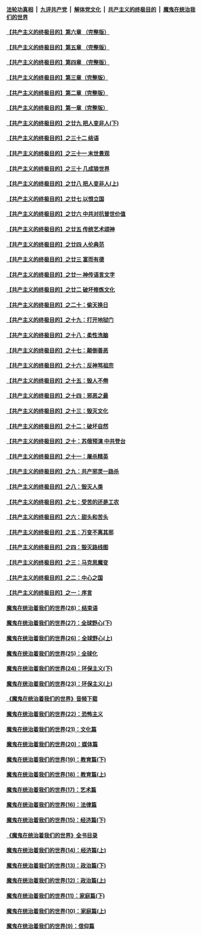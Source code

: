 

####  [法轮功真相](../../../../basic/blob/master/README.md?t=06231931) &nbsp;|&nbsp; [九评共产党](../../../../9ping.md/blob/master/README.md?t=06231931) &nbsp;|&nbsp; [解体党文化](../../../../jtdwh.md/blob/master/README.md?t=06231931)  &nbsp;|&nbsp; [共产主义的终极目的](../../../../gczydzjmd.md/blob/master/README.md?t=06231931) &nbsp;|&nbsp; [魔鬼在统治我们的世界](../../../../mgztzwmdsj.md/blob/master/README.md?t=06231931) 

#### [【共产主义的终极目的】第六章 （完整版）](../pages/nsc422/n11428913.md?t=06231931) 

#### [【共产主义的终极目的】第五章 （完整版）](../pages/nsc422/n11428912.md?t=06231931) 

#### [【共产主义的终极目的】第四章 （完整版）](../pages/nsc422/n11428907.md?t=06231931) 

#### [【共产主义的终极目的】第三章（完整版）](../pages/nsc422/n11428848.md?t=06231931) 

#### [【共产主义的终极目的】第二章（完整版）](../pages/nsc422/n11428831.md?t=06231931) 

#### [【共产主义的终极目的】第一章（完整版）](../pages/nsc422/n11417651.md?t=06231931) 

#### [【共产主义的终极目的】之廿九 把人变非人(下)](../pages/nsc422/n11344140.md?t=06231931) 

#### [【共产主义的终极目的】之三十二 结语](../pages/nsc422/n11360535.md?t=06231931) 

#### [【共产主义的终极目的】之三十一 末世景观](../pages/nsc422/n11351129.md?t=06231931) 

#### [【共产主义的终极目的】之三十 几成狼世界](../pages/nsc422/n11348280.md?t=06231931) 

#### [【共产主义的终极目的】之廿八 把人变非人(上)](../pages/nsc422/n11340492.md?t=06231931) 

#### [【共产主义的终极目的】之廿七 以恨立国](../pages/nsc422/n11336944.md?t=06231931) 

#### [【共产主义的终极目的】之廿六 中共对抗普世价值](../pages/nsc422/n11324785.md?t=06231931) 

#### [【共产主义的终极目的】之廿五 传统艺术颂神](../pages/nsc422/n11296396.md?t=06231931) 

#### [【共产主义的终极目的】之廿四 人伦典范](../pages/nsc422/n11296397.md?t=06231931) 

#### [【共产主义的终极目的】之廿三 富而有德](../pages/nsc422/n11283598.md?t=06231931) 

#### [【共产主义的终极目的】之廿一 神传语言文字](../pages/nsc422/n11263265.md?t=06231931) 

#### [【共产主义的终极目的】之廿二 破坏修炼文化](../pages/nsc422/n11245728.md?t=06231931) 

#### [【共产主义的终极目的】之二十：偷天换日](../pages/nsc422/n11238846.md?t=06231931) 

#### [【共产主义的终极目的】之十九：打开地狱门](../pages/nsc422/n11206376.md?t=06231931) 

#### [【共产主义的终极目的】之十八：柔性洗脑](../pages/nsc422/n11199994.md?t=06231931) 

#### [【共产主义的终极目的】之十七：颠倒善恶](../pages/nsc422/n11179782.md?t=06231931) 

#### [【共产主义的终极目的】之十六：反神骂祖宗](../pages/nsc422/n11166798.md?t=06231931) 

#### [【共产主义的终极目的】之十五：毁人不倦](../pages/nsc422/n11166792.md?t=06231931) 

#### [【共产主义的终极目的】之十四：邪恶之最](../pages/nsc422/n11150249.md?t=06231931) 

#### [【共产主义的终极目的】之十三：毁灭文化](../pages/nsc422/n11135227.md?t=06231931) 

#### [【共产主义的终极目的】之十二：破坏自然](../pages/nsc422/n11135214.md?t=06231931) 

#### [【共产主义的终极目的】之十：苏俄预演 中共登台](../pages/nsc422/n11118424.md?t=06231931) 

#### [【共产主义的终极目的】之十一：屠杀精英](../pages/nsc422/n11118442.md?t=06231931) 

#### [【共产主义的终极目的】之九：共产邪灵一路杀](../pages/nsc422/n11114139.md?t=06231931) 

#### [【共产主义的终极目的】之八：毁灭人类](../pages/nsc422/n11108503.md?t=06231931) 

#### [【共产主义的终极目的】之七：受苦的还是工农](../pages/nsc422/n11101809.md?t=06231931) 

#### [【共产主义的终极目的】之六：甜头和苦头](../pages/nsc422/n11096971.md?t=06231931) 

#### [【共产主义的终极目的】之五：万变不离其邪](../pages/nsc422/n11091285.md?t=06231931) 

#### [【共产主义的终极目的】之四：毁灭路线图](../pages/nsc422/n11086284.md?t=06231931) 

#### [【共产主义的终极目的】之三：马克思魔变](../pages/nsc422/n11061941.md?t=06231931) 

#### [【共产主义的终极目的】之二：中心之国](../pages/nsc422/n11047728.md?t=06231931) 

#### [【共产主义的终极目的】之一：序言](../pages/nsc422/n11086077.md?t=06231931) 

#### [魔鬼在统治着我们的世界(28)：结束语](../pages/nsc422/n10936246.md?t=06231931) 

#### [魔鬼在统治着我们的世界(27)：全球野心(下)](../pages/nsc422/n10928319.md?t=06231931) 

#### [魔鬼在统治着我们的世界(26)：全球野心(上)](../pages/nsc422/n10900318.md?t=06231931) 

#### [魔鬼在统治着我们的世界(25)：全球化](../pages/nsc422/n10788205.md?t=06231931) 

#### [魔鬼在统治着我们的世界(24)：环保主义(下)](../pages/nsc422/n10695307.md?t=06231931) 

#### [魔鬼在统治着我们的世界(23)：环保主义(上)](../pages/nsc422/n10688613.md?t=06231931) 

#### [《魔鬼在统治着我们的世界》音频下载](../pages/nsc422/n10635553.md?t=06231931) 

#### [魔鬼在统治着我们的世界(22)：恐怖主义](../pages/nsc422/n10614727.md?t=06231931) 

#### [魔鬼在统治着我们的世界(21)：文化篇](../pages/nsc422/n10597706.md?t=06231931) 

#### [魔鬼在统治着我们的世界(20)：媒体篇](../pages/nsc422/n10586579.md?t=06231931) 

#### [魔鬼在统治着我们的世界(19)：教育篇(下)](../pages/nsc422/n10564808.md?t=06231931) 

#### [魔鬼在统治着我们的世界(18)：教育篇(上)](../pages/nsc422/n10526970.md?t=06231931) 

#### [魔鬼在统治着我们的世界(17)：艺术篇](../pages/nsc422/n10499093.md?t=06231931) 

#### [魔鬼在统治着我们的世界(16)：法律篇](../pages/nsc422/n10485969.md?t=06231931) 

#### [魔鬼在统治着我们的世界(15)：经济篇(下)](../pages/nsc422/n10469975.md?t=06231931) 

#### [《魔鬼在统治着我们的世界》全书目录](../pages/nsc422/n10464261.md?t=06231931) 

#### [魔鬼在统治着我们的世界(14)：经济篇(上)](../pages/nsc422/n10457370.md?t=06231931) 

#### [魔鬼在统治着我们的世界(13)：政治篇(下)](../pages/nsc422/n10448270.md?t=06231931) 

#### [魔鬼在统治着我们的世界(12)：政治篇(上)](../pages/nsc422/n10444576.md?t=06231931) 

#### [魔鬼在统治着我们的世界(11)：家庭篇(下)](../pages/nsc422/n10440961.md?t=06231931) 

#### [魔鬼在统治着我们的世界(10)：家庭篇(上)](../pages/nsc422/n10435448.md?t=06231931) 

#### [魔鬼在统治着我们的世界(9)：信仰篇](../pages/nsc422/n10432159.md?t=06231931) 

